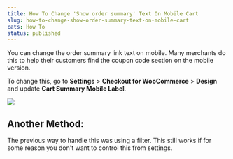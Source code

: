```yaml
---
title: How To Change 'Show order summary' Text On Mobile Cart
slug: how-to-change-show-order-summary-text-on-mobile-cart
cats: How To
status: published
---
```



  <p>
    You can change the order summary link text on mobile. Many merchants do this to help their customers find the coupon code section on the mobile version.&nbsp;
  </p>
  <p>
    To change this, go to <strong>Settings</strong> &gt; <strong>Checkout for WooCommerce</strong> &gt; <strong>Design</strong> and update <strong>Cart Summary Mobile Label</strong>.&nbsp;
  </p>
  <p>
    <img src="https://s3.amazonaws.com/helpscout.net/docs/assets/5bdde2822c7d3a01757ac42e/images/5d0d1fa72c7d3a6ebd226201/file-YnbSqpTtPI.png" />
  </p>
  <h2>
    Another Method:
  </h2>
  <p>
    The previous way to handle this was using a filter. This still works if for some reason you don't want to control this from settings.
  </p>
  <script src="https://gist.github.com/clifgriffin/7ec77e4cf735cd0788c2f227f5bf3bce.js" type="text/javascript"></script>
